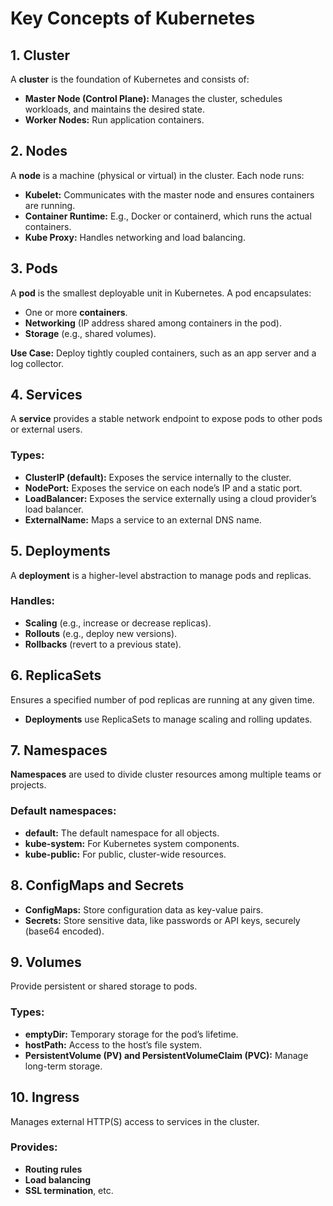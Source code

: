 # Key Concepts of Kubernetes

## 1. Cluster
A **cluster** is the foundation of Kubernetes and consists of:
- **Master Node (Control Plane):** Manages the cluster, schedules workloads, and maintains the desired state.
- **Worker Nodes:** Run application containers.

## 2. Nodes
A **node** is a machine (physical or virtual) in the cluster.
Each node runs:
- **Kubelet:** Communicates with the master node and ensures containers are running.
- **Container Runtime:** E.g., Docker or containerd, which runs the actual containers.
- **Kube Proxy:** Handles networking and load balancing.

## 3. Pods
A **pod** is the smallest deployable unit in Kubernetes.
A pod encapsulates:
- One or more **containers**.
- **Networking** (IP address shared among containers in the pod).
- **Storage** (e.g., shared volumes).

**Use Case:** Deploy tightly coupled containers, such as an app server and a log collector.

## 4. Services
A **service** provides a stable network endpoint to expose pods to other pods or external users.

### Types:
- **ClusterIP (default):** Exposes the service internally to the cluster.
- **NodePort:** Exposes the service on each node’s IP and a static port.
- **LoadBalancer:** Exposes the service externally using a cloud provider’s load balancer.
- **ExternalName:** Maps a service to an external DNS name.

## 5. Deployments
A **deployment** is a higher-level abstraction to manage pods and replicas.

### Handles:
- **Scaling** (e.g., increase or decrease replicas).
- **Rollouts** (e.g., deploy new versions).
- **Rollbacks** (revert to a previous state).

## 6. ReplicaSets
Ensures a specified number of pod replicas are running at any given time.
- **Deployments** use ReplicaSets to manage scaling and rolling updates.

## 7. Namespaces
**Namespaces** are used to divide cluster resources among multiple teams or projects.

### Default namespaces:
- **default:** The default namespace for all objects.
- **kube-system:** For Kubernetes system components.
- **kube-public:** For public, cluster-wide resources.

## 8. ConfigMaps and Secrets
- **ConfigMaps:** Store configuration data as key-value pairs.
- **Secrets:** Store sensitive data, like passwords or API keys, securely (base64 encoded).

## 9. Volumes
Provide persistent or shared storage to pods.

### Types:
- **emptyDir:** Temporary storage for the pod’s lifetime.
- **hostPath:** Access to the host’s file system.
- **PersistentVolume (PV) and PersistentVolumeClaim (PVC):** Manage long-term storage.

## 10. Ingress
Manages external HTTP(S) access to services in the cluster.

### Provides:
- **Routing rules**
- **Load balancing**
- **SSL termination**, etc.


